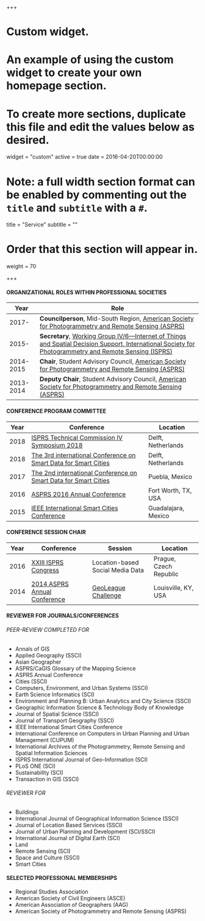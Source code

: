 +++
# Custom widget.
# An example of using the custom widget to create your own homepage section.
# To create more sections, duplicate this file and edit the values below as desired.
widget = "custom"
active = true
date = 2016-04-20T00:00:00

# Note: a full width section format can be enabled by commenting out the `title` and `subtitle` with a `#`.
title = "Service"
subtitle = ""

# Order that this section will appear in.
weight = 70

+++

#### ORGANIZATIONAL ROLES WITHIN PROFESSIONAL SOCIETIES
Year         | Role
-------------| ------------- 
2017-        | **Councilperson**, Mid-South Region, [American Society for Photogrammetry and Remote Sensing (ASPRS)](https://www.asprs.org/)
2015-        | **Secretary**, [Working Group IV/6—Internet of Things and Spatial Decision Support, International Society for Photogrammetry and Remote Sensing (ISPRS)](http://www2.isprs.org/commissions/comm4/wg6.html)
2014-2015    | **Chair**, Student Advisory Council, [American Society for Photogrammetry and Remote Sensing (ASPRS)](https://www.asprs.org/)
2013-2014    | **Deputy Chair**, Student Advisory Council, [American Society for Photogrammetry and Remote Sensing (ASPRS)](https://www.asprs.org/)

#### CONFERENCE PROGRAM COMMITTEE
Year| Conference|Location
----| ----------|-------- 
2018|[ISPRS Technical Commission IV Symposium 2018](http://www.isprs.org/tc4-symposium2018/)|Delft, Netherlands
2018|[The 3rd international Conference on Smart Data for Smart Cities](http://sdsc2018.hft-stuttgart.de/)|Delft, Netherlands
2017|[The 2nd international Conference on Smart Data for Smart Cities](http://ing.pue.itesm.mx/udms2017/)|Puebla, Mexico
2016|[ASPRS 2016 Annual Conference](http://conferences.asprs.org/archives/Fort-Worth-2016/Ft-Worth-2016-Home)|Fort Worth, TX, USA
2015|[IEEE International Smart Cities Conference](http://sites.ieee.org/isc2-2015/)|Guadalajara, Mexico

#### CONFERENCE SESSION CHAIR
Year| Conference|Session|Location
----| ----------|-------|--------
2016|[XXIII ISPRS Congress](http://www.isprs2016-prague.com/)|Location-based Social Media Data|Prague, Czech Republic
2014|[2014 ASPRS Annual Conference](http://conferences.asprs.org/archives/Louisville-2014/blog)|[GeoLeague Challenge](https://www.asprs.org/student/geoleague-challenge-2014.html)|Louisville, KY, USA

#### REVIEWER FOR JOURNALS/CONFERENCES

###### PEER-REVIEW COMPLETED FOR
- Annals of GIS
- Applied Geography (SSCI)
- Asian Geographer
- ASPRS/CaGIS Glossary of the Mapping Science
- ASPRS Annual Conference
- Cities (SSCI)
- Computers, Environment, and Urban Systems (SSCI)
- Earth Science Informatics (SCI)
- Environment and Planning B: Urban Analytics and City Science (SSCI)
- Geographic Information Science & Technology Body of Knowledge
- Journal of Spatial Science (SSCI)
- Journal of Transport Geography (SSCI)
- IEEE International Smart Cities Conference
- International Conference on Computers in Urban Planning and Urban Management (CUPUM)
- International Archives of the Photogrammetry, Remote Sensing and Spatial Information Sciences
- ISPRS International Journal of Geo-Information (SCI)
- PLoS ONE (SCI)
- Sustainability (SCI)
- Transaction in GIS (SSCI)

###### REVIEWER FOR
- Buildings
- International Journal of Geographical Information Science (SSCI)
- Journal of Location Based Services (SSCI)
- Journal of Urban Planning and Development (SCI/SSCI)
- International Journal of Digital Earth (SCI)
- Land
- Remote Sensing (SCI)
- Space and Culture (SSCI)
- Smart Cities

#### SELECTED PROFESSIONAL MEMBERSHIPS
- Regional Studies Association
- American Society of Civil Engineers (ASCE)
- American Association of Geographers (AAG)
- American Society of Photogrammetry and Remote Sensing (ASPRS)